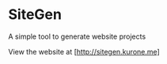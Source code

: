 # SiteGen
A simple tool to generate website projects

View the website at [http://sitegen.kurone.me]
